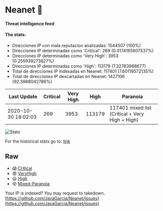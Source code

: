 # Neanet :hocho:
#### Threat intelligence feed
#### The stats:

- Direcciones IP con mala reputacion analizadas: 1544507 (100%)
- Direcciones IP determinadas como 'Critical':  269 (0.0174165607537%)
- Direcciones IP determinadas como 'Very High':  3953 (0.255939273827%)
- Direcciones IP determinadas como 'High':  113179 (7.32783988677)
- Total de direcciones IP indexadas en Neanet:  117401 (7.60119572135%)
- Total de direcciones IP descartadas en Neanet:  1427106 (92.3988042786%)

| Last Update | Critical | Very High | High | Paranoia |
| --- | --- | --- | --- | --- |
| 2020-10-30 18:02:03 | 269 | 3953 | 113179 | 117401 mixed list (Critical + Very High + High)|

![Stats](https://docs.google.com/spreadsheets/d/e/2PACX-1vSnaNMIXVabIpDJjufMlzH7poXnshF3mgd8Is1g9ytUEzVsP5my4Trn8f-xkoLLQ38xpL3HtmUexLo6/pubchart?oid=501124687&format=image)

For the historical stats go to: [link](/stats.csv)
## Raw
- :scream: [Critical](https://raw.githubusercontent.com/JavaGarcia/Neanet/master/blacklists/neanet_critical.txt)
- :fearful: [VeryHigh](https://raw.githubusercontent.com/JavaGarcia/Neanet/master/blacklists/neanet_veryHigh.txtt)
- :frowning: [High](https://raw.githubusercontent.com/JavaGarcia/Neanet/master/blacklists/neanet_high.txt)
- :dizzy_face: [Mixed-Paranoia](https://raw.githubusercontent.com/JavaGarcia/Neanet/master/blacklists/neanet_all.txt)


Your IP is indexed? You may request to takedown. [https://github.com/JavaGarcia/Neanet/issues](https://github.com/JavaGarcia/Neanet/issues)























































































































































































































































































































































































































































































































































































































































































































































































































































































































































































































































































































































































































































































































































































































































































































































































































































































































































































































































